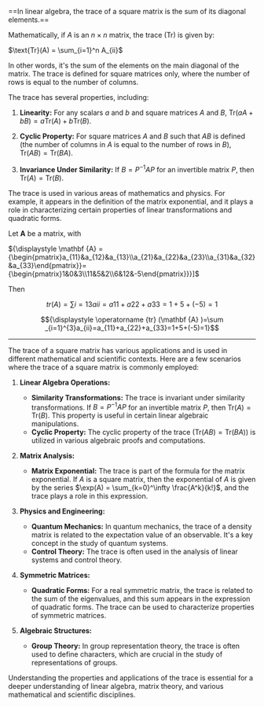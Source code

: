 ==In linear algebra, the trace of a square matrix is the sum of its diagonal elements.== 

Mathematically, if $A$ is an $n \times n$ matrix, the trace ($\text{Tr}$) is given by:

$\text{Tr}(A) = \sum_{i=1}^n A_{ii}$

In other words, it's the sum of the elements on the main diagonal of the matrix. The trace is defined for square matrices only, where the number of rows is equal to the number of columns.

The trace has several properties, including:

1. **Linearity:** For any scalars $a$ and $b$ and square matrices $A$ and $B$, $\text{Tr}(aA + bB) = a\text{Tr}(A) + b\text{Tr}(B)$.

2. **Cyclic Property:** For square matrices $A$ and $B$ such that $AB$ is defined (the number of columns in $A$ is equal to the number of rows in $B$), $\text{Tr}(AB) = \text{Tr}(BA)$.

3. **Invariance Under Similarity:** If $B = P^{-1}AP$ for an invertible matrix $P$, then $\text{Tr}(A) = \text{Tr}(B)$.

The trace is used in various areas of mathematics and physics. For example, it appears in the definition of the matrix exponential, and it plays a role in characterizing certain properties of linear transformations and quadratic forms.

Let **A** be a matrix, with

${\displaystyle \mathbf {A} ={\begin{pmatrix}a_{11}&a_{12}&a_{13}\\a_{21}&a_{22}&a_{23}\\a_{31}&a_{32}&a_{33}\end{pmatrix}}={\begin{pmatrix}1&0&3\\11&5&2\\6&12&-5\end{pmatrix}}}]$

Then

$$tr ⁡ ( A ) = ∑ i = 1 3 a i i = a 11 + a 22 + a 33 = 1 + 5 + ( − 5 ) = 1$$

$${\displaystyle \operatorname {tr} (\mathbf {A} )=\sum _{i=1}^{3}a_{ii}=a_{11}+a_{22}+a_{33}=1+5+(-5)=1}$$

---

The trace of a square matrix has various applications and is used in different mathematical and scientific contexts. Here are a few scenarios where the trace of a square matrix is commonly employed:

1. **Linear Algebra Operations:**
   - **Similarity Transformations:** The trace is invariant under similarity transformations. If $B = P^{-1}AP$ for an invertible matrix $P$, then $\text{Tr}(A) = \text{Tr}(B)$. This property is useful in certain linear algebraic manipulations.
   - **Cyclic Property:** The cyclic property of the trace ($\text{Tr}(AB) = \text{Tr}(BA)$) is utilized in various algebraic proofs and computations.

2. **Matrix Analysis:**
   - **Matrix Exponential:** The trace is part of the formula for the matrix exponential. If $A$ is a square matrix, then the exponential of $A$ is given by the series $\exp(A) = \sum_{k=0}^\infty \frac{A^k}{k!}$, and the trace plays a role in this expression.

3. **Physics and Engineering:**
   - **Quantum Mechanics:** In quantum mechanics, the trace of a density matrix is related to the expectation value of an observable. It's a key concept in the study of quantum systems.
   - **Control Theory:** The trace is often used in the analysis of linear systems and control theory.

4. **Symmetric Matrices:**
   - **Quadratic Forms:** For a real symmetric matrix, the trace is related to the sum of the eigenvalues, and this sum appears in the expression of quadratic forms. The trace can be used to characterize properties of symmetric matrices.

5. **Algebraic Structures:**
   - **Group Theory:** In group representation theory, the trace is often used to define characters, which are crucial in the study of representations of groups.

Understanding the properties and applications of the trace is essential for a deeper understanding of linear algebra, matrix theory, and various mathematical and scientific disciplines.